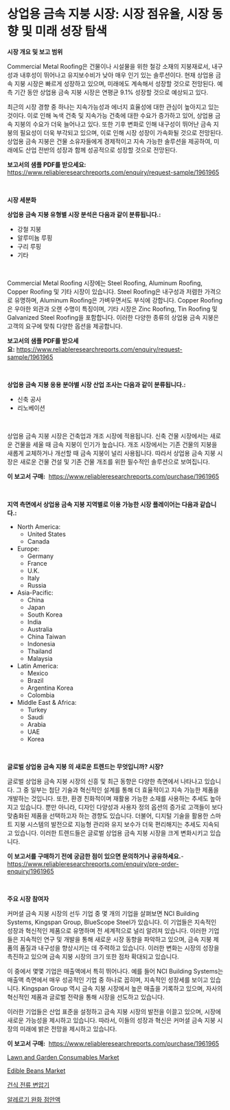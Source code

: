 <p><h1>상업용 금속 지붕 시장: 시장 점유율, 시장 동향 및 미래 성장 탐색</h1></p><p><strong>시장 개요 및 보고 범위</strong></p>
<p><p>Commercial Metal Roofing은 건물이나 시설물을 위한 철강 소재의 지붕재로서, 내구성과 내후성이 뛰어나고 유지보수비가 낮아 매우 인기 있는 솔루션이다. 현재 상업용 금속 지붕 시장은 빠르게 성장하고 있으며, 미래에도 계속해서 성장할 것으로 전망된다. 예측 기간 동안 상업용 금속 지붕 시장은 연평균 9.1% 성장할 것으로 예상되고 있다.</p><p>최근의 시장 경향 중 하나는 지속가능성과 에너지 효율성에 대한 관심이 높아지고 있는 것이다. 이로 인해 녹색 건축 및 지속가능 건축에 대한 수요가 증가하고 있어, 상업용 금속 지붕의 수요가 더욱 늘어나고 있다. 또한 기후 변화로 인해 내구성이 뛰어난 금속 지붕의 필요성이 더욱 부각되고 있으며, 이로 인해 시장 성장이 가속화될 것으로 전망된다. 상업용 금속 지붕은 건물 소유자들에게 경제적이고 지속 가능한 솔루션을 제공하여, 미래에도 산업 전반의 성장과 함께 성공적으로 성장할 것으로 전망된다.</p></p>
<p><strong>보고서의 샘플 PDF를 받으세요:</strong> <a href="https://www.reliableresearchreports.com/enquiry/request-sample/1961965">https://www.reliableresearchreports.com/enquiry/request-sample/1961965</a></p>
<p>&nbsp;</p>
<p><strong>시장 세분화</strong></p>
<p><strong>상업용 금속 지붕 유형별 시장 분석은 다음과 같이 분류됩니다.:</strong></p>
<p><ul><li>강철 지붕</li><li>알루미늄 루핑</li><li>구리 루핑</li><li>기타</li></ul></p>
<p>&nbsp;</p>
<p><p>Commercial Metal Roofing 시장에는 Steel Roofing, Aluminum Roofing, Copper Roofing 및 기타 시장이 있습니다. Steel Roofing은 내구성과 저렴한 가격으로 유명하며, Aluminum Roofing은 가벼우면서도 부식에 강합니다. Copper Roofing은 우아한 외관과 오랜 수명이 특징이며, 기타 시장은 Zinc Roofing, Tin Roofing 및 Galvanized Steel Roofing을 포함합니다. 이러한 다양한 종류의 상업용 금속 지붕은 고객의 요구에 맞춰 다양한 옵션을 제공합니다.</p></p>
<p><strong>보고서의 샘플 PDF를 받으세요:</strong>&nbsp;<a href="https://www.reliableresearchreports.com/enquiry/request-sample/1961965">https://www.reliableresearchreports.com/enquiry/request-sample/1961965</a></p>
<p>&nbsp;</p>
<p><strong> 상업용 금속 지붕 응용 분야별 시장 산업 조사는 다음과 같이 분류됩니다.:</strong></p>
<p><ul><li>신축 공사</li><li>리노베이션</li></ul></p>
<p>&nbsp;</p>
<p><p>상업용 금속 지붕 시장은 건축업과 개조 시장에 적용됩니다. 신축 건물 시장에서는 새로운 건물을 세울 때 금속 지붕이 인기가 높습니다. 개조 시장에서는 기존 건물의 지붕을 새롭게 교체하거나 개선할 때 금속 지붕이 널리 사용됩니다. 따라서 상업용 금속 지붕 시장은 새로운 건물 건설 및 기존 건물 개조를 위한 필수적인 솔루션으로 보여집니다.</p></p>
<p><strong>이 보고서 구매:</strong>&nbsp; <a href="https://www.reliableresearchreports.com/purchase/1961965">https://www.reliableresearchreports.com/purchase/1961965</a></p>
<p>&nbsp;</p>
<p><strong>지역 측면에서 상업용 금속 지붕 지역별로 이용 가능한 시장 플레이어는 다음과 같습니다.:</strong></p>
<p><ul>
    <li>
        North America:
        <ul>
            <li>United States</li>
            <li>Canada</li>
        </ul>
    </li>
    <li>
        Europe:
        <ul>
            <li>Germany</li>
            <li>France</li>
            <li>U.K.</li>
            <li>Italy</li>
            <li>Russia</li>
        </ul>
    </li>
    <li>
        Asia-Pacific:
        <ul>
            <li>China</li>
            <li>Japan</li>
            <li>South Korea</li>
            <li>India</li>
            <li>Australia</li>
            <li>China Taiwan</li>
            <li>Indonesia</li>
            <li>Thailand</li>
            <li>Malaysia</li>
        </ul>
    </li>
    <li>
        Latin America:
        <ul>
            <li>Mexico</li>
            <li>Brazil</li>
            <li>Argentina Korea</li>
            <li>Colombia</li>
        </ul>
    </li>
    <li>
        Middle East & Africa:
        <ul>
            <li>Turkey</li>
            <li>Saudi</li>
            <li>Arabia</li>
            <li>UAE</li>
            <li>Korea</li>
        </ul>
    </li>
    </ul></p>
<p>&nbsp;</p>
<p><strong>글로벌 상업용 금속 지붕 의 새로운 트렌드는 무엇입니까? 시장?</strong></p>
<p><p>글로벌 상업용 금속 지붕 시장의 신흥 및 최근 동향은 다양한 측면에서 나타나고 있습니다. 그 중 일부는 첨단 기술과 혁신적인 설계를 통해 더 효율적이고 지속 가능한 제품을 개발하는 것입니다. 또한, 환경 친화적이며 재활용 가능한 소재를 사용하는 추세도 높아지고 있습니다. 뿐만 아니라, 디자인 다양성과 사용자 정의 옵션의 증가로 고객들이 보다 맞춤화된 제품을 선택하고자 하는 경향도 있습니다. 더불어, 디지털 기술을 활용한 스마트 지붕 시스템의 발전으로 지능형 관리와 유지 보수가 더욱 편리해지는 추세도 지속되고 있습니다. 이러한 트렌드들은 글로벌 상업용 금속 지붕 시장을 크게 변화시키고 있습니다.</p></p>
<p><strong>이 보고서를 구매하기 전에 궁금한 점이 있으면 문의하거나 공유하세요.</strong>- <a href="https://www.reliableresearchreports.com/enquiry/pre-order-enquiry/1961965">https://www.reliableresearchreports.com/enquiry/pre-order-enquiry/1961965</a></p>
<p>&nbsp;</p>
<p><strong>주요 시장 참여자</strong></p>
<p><p>커머셜 금속 지붕 시장의 선두 기업 중 몇 개의 기업을 살펴보면 NCI Building Systems, Kingspan Group, BlueScope Steel가 있습니다. 이 기업들은 지속적인 성장과 혁신적인 제품으로 유명하며 전 세계적으로 널리 알려져 있습니다. 이러한 기업들은 지속적인 연구 및 개발을 통해 새로운 시장 동향을 파악하고 있으며, 금속 지붕 제품의 품질과 내구성을 향상시키는 데 주력하고 있습니다. 이러한 변화는 시장의 성장을 촉진하고 있으며 금속 지붕 시장의 크기 또한 점차 확대되고 있습니다.</p><p>이 중에서 몇몇 기업은 매출액에서 특히 뛰어나다. 예를 들어 NCI Building Systems는 매출액 측면에서 매우 성공적인 기업 중 하나로 꼽히며, 지속적인 성장세를 보이고 있습니다. Kingspan Group 역시 금속 지붕 시장에서 높은 매출을 기록하고 있으며, 자사의 혁신적인 제품과 글로벌 전략을 통해 시장을 선도하고 있습니다.</p><p>이러한 기업들은 산업 표준을 설정하고 금속 지붕 시장의 발전을 이끌고 있으며, 시장에 새로운 가능성을 제시하고 있습니다. 따라서, 이들의 성장과 혁신은 커머셜 금속 지붕 시장의 미래에 밝은 전망을 제시하고 있습니다.</p></p>
<p><strong>이 보고서 구매:</strong>&nbsp;&nbsp;<a href="https://www.reliableresearchreports.com/purchase/1961965">https://www.reliableresearchreports.com/purchase/1961965</a></p>
<p><p><a href="https://issuu.com/reportprime-2/docs/lawn-and-garden-consumables-market-size-2030.pptx">Lawn and Garden Consumables Market</a></p><p><a href="https://issuu.com/reportprime-2/docs/edible-beans-market-size-2030.pptx">Edible Beans Market</a></p><p><a href="https://github.com/hxzi07639916/Market-Research-Report-List-1/blob/main/11686277791.md">건식 전류 변압기</a></p><p><a href="https://github.com/Hubertstyenger6685/Market-Research-Report-List-1/blob/main/37122777792.md">알레르기 완화 점안액</a></p></p>
